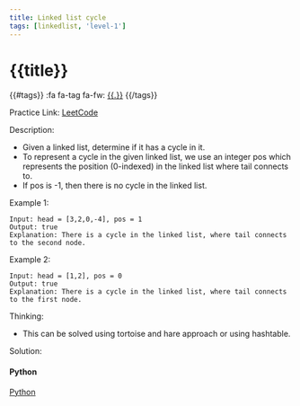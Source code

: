 ```yaml
---
title: Linked list cycle
tags: [linkedlist, 'level-1']
---
```


# {{title}}

{{#tags}}
:fa fa-tag fa-fw: [{{.}}]({{tagspath}}/{{.}})
{{/tags}}

Practice Link: [LeetCode](https://leetcode.com/problems/linked-list-cycle/)

Description:

- Given a linked list, determine if it has a cycle in it.
- To represent a cycle in the given linked list, we use an integer pos which represents the position (0-indexed) in the linked list where tail connects to.
- If pos is -1, then there is no cycle in the linked list.

Example 1:

```text
Input: head = [3,2,0,-4], pos = 1
Output: true
Explanation: There is a cycle in the linked list, where tail connects to the second node.
```

Example 2:

```text
Input: head = [1,2], pos = 0
Output: true
Explanation: There is a cycle in the linked list, where tail connects to the first node.
```

Thinking:

- This can be solved using tortoise and hare approach or using hashtable.

Solution:

<!-- tabs:start -->
#### **Python**

[Python](../pycode/linkedlist/linked-list-cycle.py ':include :type=code')
<!-- tabs:end -->
